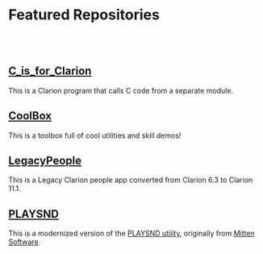 # Featured Repositories
<br>
<br>

## [C_is_for_Clarion](https://github.com/StevenSchifter/ClarionProjects/tree/main/C_is_for_Clarion)
This is a Clarion program that calls C code from a separate module.

## [CoolBox](https://github.com/StevenSchifter/ClarionProjects/tree/main/CoolBox)
This is a toolbox full of cool utilities and skill demos!

## [LegacyPeople](https://github.com/StevenSchifter/ClarionProjects/tree/main/LegacyPeople)
This is a Legacy Clarion people app converted from Clarion 6.3 to Clarion 11.1.

## [PLAYSND](https://github.com/StevenSchifter/ClarionProjects/tree/main/PLAYSND)
This is a modernized version of the [PLAYSND utility](https://www.mittensoftware.com/DL/PLAYSND.ZIP), originally from [Mitten Software](https://www.mittensoftware.com/Downloads.htm).
